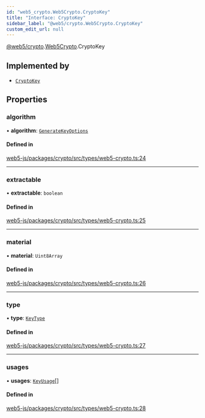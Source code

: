 ```yaml
---
id: "web5_crypto.Web5Crypto.CryptoKey"
title: "Interface: CryptoKey"
sidebar_label: "@web5/crypto.Web5Crypto.CryptoKey"
custom_edit_url: null
---
```


[@web5/crypto](../modules/web5_crypto.md).[Web5Crypto](../namespaces/web5_crypto.Web5Crypto.md).CryptoKey

## Implemented by

- [`CryptoKey`](../classes/web5_crypto.CryptoKey.md)

## Properties

### algorithm

• **algorithm**: [`GenerateKeyOptions`](../namespaces/web5_crypto.Web5Crypto.md#generatekeyoptions)

#### Defined in

[web5-js/packages/crypto/src/types/web5-crypto.ts:24](https://github.com/TBD54566975/web5-js/blob/ff920f5/packages/crypto/src/types/web5-crypto.ts#L24)

___

### extractable

• **extractable**: `boolean`

#### Defined in

[web5-js/packages/crypto/src/types/web5-crypto.ts:25](https://github.com/TBD54566975/web5-js/blob/ff920f5/packages/crypto/src/types/web5-crypto.ts#L25)

___

### material

• **material**: `Uint8Array`

#### Defined in

[web5-js/packages/crypto/src/types/web5-crypto.ts:26](https://github.com/TBD54566975/web5-js/blob/ff920f5/packages/crypto/src/types/web5-crypto.ts#L26)

___

### type

• **type**: [`KeyType`](../namespaces/web5_crypto.Web5Crypto.md#keytype)

#### Defined in

[web5-js/packages/crypto/src/types/web5-crypto.ts:27](https://github.com/TBD54566975/web5-js/blob/ff920f5/packages/crypto/src/types/web5-crypto.ts#L27)

___

### usages

• **usages**: [`KeyUsage`](../namespaces/web5_crypto.Web5Crypto.md#keyusage)[]

#### Defined in

[web5-js/packages/crypto/src/types/web5-crypto.ts:28](https://github.com/TBD54566975/web5-js/blob/ff920f5/packages/crypto/src/types/web5-crypto.ts#L28)
